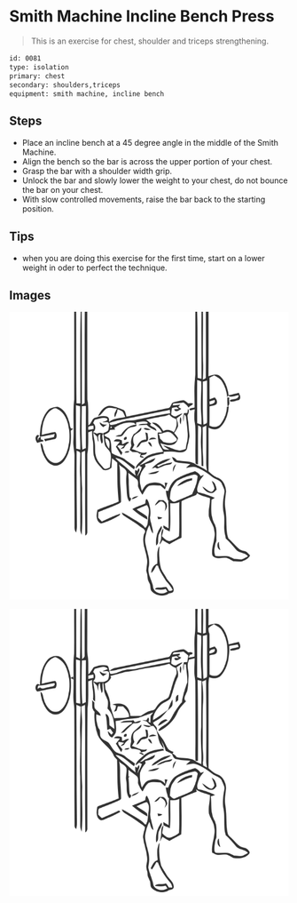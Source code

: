 # Smith Machine Incline Bench Press
> This is an exercise for chest, shoulder and triceps strengthening.

``` 
id: 0081 
type: isolation 
primary: chest 
secondary: shoulders,triceps 
equipment: smith machine, incline bench 
``` 

## Steps

 - Place an incline bench at a 45 degree angle in the middle of the Smith Machine.
 - Align the bench so the bar is across the upper portion of your chest.
 - Grasp the bar with a shoulder width grip.
 - Unlock the bar and slowly lower the weight to your chest, do not bounce the bar on your chest.
 - With slow controlled movements, raise the bar back to the starting position.

## Tips

 - when you are doing this exercise for the first time, start on a lower weight in oder to perfect the technique.

## Images

![](../svg/0081-relaxation.svg)

![](../svg/0081-tension.svg)
